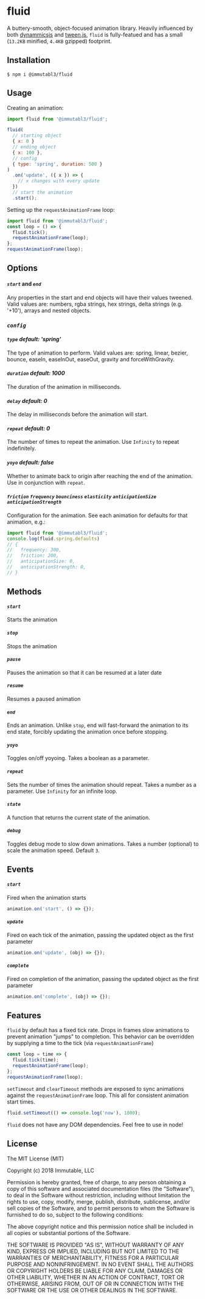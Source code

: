 # fluid

A buttery-smooth, object-focused animation library. Heavily influenced by both [dynammicsjs](http://dynamicsjs.com/) 
and [tween.js](https://github.com/tweenjs/tween.js/), `fluid` is fully-featued and has  a small (`13.2KB` minified, 
`4.4KB` gzipped) footprint.

## Installation

`$ npm i @immutabl3/fluid`

## Usage

Creating an animation:

```js
import fluid from '@immutabl3/fluid';

fluid(
  // starting object
  { x: 0 }
  // ending object
  { x: 100 },
  // config
  { type: 'spring', duration: 500 }
)
  .on('update', ({ x }) => {
    // x changes with every update
  })
  // start the animation
  .start();
```

Setting up the `requestAnimationFrame` loop:

```js
import fluid from '@immutabl3/fluid';
const loop = () => {
  fluid.tick();
  requestAnimationFrame(loop);
};
requestAnimationFrame(loop);
```

## Options

#### *`start`* and *`end`*

Any properties in the start and end objects will have their values tweened. Valid 
values are: numbers, rgba strings, hex strings, delta strings (e.g. '+10'), arrays 
and nested objects.

### *`config`*

#### *`type`* _default: *'spring'*_

The type of animation to perform. Valid values are: spring, linear, bezier, 
bounce, easeIn, easeInOut, easeOut, gravity and forceWithGravity.

#### *`duration`* _default: *1000*_

The duration of the animation in milliseconds.

#### *`delay`* _default: *0*_

The delay in milliseconds before the animation will start.

#### *`repeat`* _default: *0*_

The number of times to repeat the animation. Use `Infinity` to repeat indefinitely.

#### *`yoyo`* _default: *false*_

Whether to animate back to origin after reaching the end of the animation. 
Use in conjunction with `repeat`.

#### *`friction` `frequency` `bounciness` `elasticity` `anticipationSize` `anticipationStrength`*

Configuration for the animation. See each animation for defaults for that animation, e.g.:
```js
import fluid from '@immutabl3/fluid';
console.log(fluid.spring.defaults)
// {
//   frequency: 300,
//   friction: 200,
//   anticipationSize: 0,
//   anticipationStrength: 0,
// }
```

## Methods

#### *`start`*

Starts the animation

#### *`stop`*

Stops the animation

#### *`pause`*

Pauses the animation so that it can be resumed at a later date

#### *`resume`*

Resumes a paused animation

#### *`end`*

Ends an animation. Unlike `stop`, end will fast-forward the animation to 
its end state, forcibly updating the animation once before stopping.

#### *`yoyo`*

Toggles on/off yoyoing. Takes a boolean as a parameter.

#### *`repeat`*

Sets the number of times the animation should repeat. Takes a number as a parameter. Use `Infinity` for an infinite loop.

#### *`state`*

A function that returns the current state of the animation.

#### *`debug`*

Toggles debug mode to slow down animations. Takes a number (optional) to scale 
the animation speed. Default `3`.

## Events

#### *`start`*

Fired when the animation starts

```js
animation.on('start', () => {});
```

#### *`update`*

Fired on each tick of the animation, passing the updated object as the first parameter

```js
animation.on('update', (obj) => {});
```

#### *`complete`*

Fired on completion of the animation, passing the updated object as the first parameter

```js
animation.on('complete', (obj) => {});
```

## Features

`fluid` by default has a fixed tick rate. Drops in frames slow animations to prevent animation "jumps" to completion. This behavior can be overridden by supplying a time to the tick (via `requestAnimationFrame`)

```js
const loop = time => {
  fluid.tick(time);
  requestAnimationFrame(loop);
};
requestAnimationFrame(loop);
```

`setTimeout` and `clearTimeout` methods are exposed to sync animations against the `requestAnimationFrame` loop. This all for consistent animation start times.

```js
fluid.setTimeout(() => console.log('now'), 1000);
```

`fluid` does not have any DOM dependencies. Feel free to use in node!

## License

The MIT License (MIT)

Copyright (c) 2018 Immutable, LLC

Permission is hereby granted, free of charge, to any person obtaining a copy of this software and associated documentation files (the "Software"), to deal in the Software without restriction, including without limitation the rights to use, copy, modify, merge, publish, distribute, sublicense, and/or sell copies of the Software, and to permit persons to whom the Software is furnished to do so, subject to the following conditions:

The above copyright notice and this permission notice shall be included in all copies or substantial portions of the Software.

THE SOFTWARE IS PROVIDED "AS IS", WITHOUT WARRANTY OF ANY KIND, EXPRESS OR IMPLIED, INCLUDING BUT NOT LIMITED TO THE WARRANTIES OF MERCHANTABILITY, FITNESS FOR A PARTICULAR PURPOSE AND NONINFRINGEMENT. IN NO EVENT SHALL THE AUTHORS OR COPYRIGHT HOLDERS BE LIABLE FOR ANY CLAIM, DAMAGES OR OTHER LIABILITY, WHETHER IN AN ACTION OF CONTRACT, TORT OR OTHERWISE, ARISING FROM, OUT OF OR IN CONNECTION WITH THE SOFTWARE OR THE USE OR OTHER DEALINGS IN THE SOFTWARE.